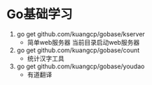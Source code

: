 # Go基础学习

1. go get github.com/kuangcp/gobase/kserver 
    - 简单web服务器 当前目录启动web服务器
1. go get github.com/kuangcp/gobase/count 
    - 统计汉字工具
1. go get github.com/kuangcp/gobase/youdao 
    - 有道翻译
 